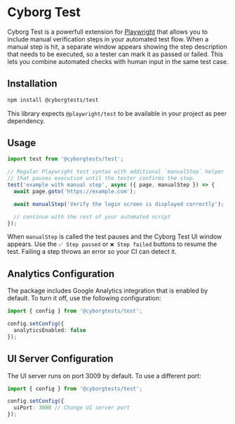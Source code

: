 # Cyborg Test

Cyborg Test is a powerfull extension for [Playwright](https://playwright.dev/) that allows you to include manual verification steps in your automated test flow. 
When a manual step is hit, a separate window appears showing the step description that needs to be executed, so a tester can mark it as passed or failed. 
This lets you combine automated checks with human input in the same test case.

## Installation

```bash
npm install @cyborgtests/test
```

This library expects `@playwright/test` to be available in your project as peer dependency.

## Usage

```ts
import test from '@cyborgtests/test';

// Regular Playwright test syntax with additional `manualStep` helper
// that pauses execution until the tester confirms the step.
test('example with manual step', async ({ page, manualStep }) => {
  await page.goto('https://example.com');

  await manualStep('Verify the login screen is displayed correctly');

  // continue with the rest of your automated script
});
```

When `manualStep` is called the test pauses and the Cyborg Test UI window appears. Use the `✅ Step passed` or `❌ Step failed` buttons to resume the test. Failing a step throws an error so your CI can detect it.

## Analytics Configuration

The package includes Google Analytics integration that is enabled by default. To turn it off, use the following configuration:

```typescript
import { config } from '@cyborgtests/test';

config.setConfig({
  analyticsEnabled: false
});
```

## UI Server Configuration

The UI server runs on port 3009 by default. To use a different port:

```typescript
import { config } from '@cyborgtests/test';

config.setConfig({
  uiPort: 3000 // Change UI server port
});
```
